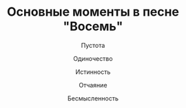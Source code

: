 <html>
  <header>

  <h1>Основные моменты в песне "Восемь"</h1>

  <p>Пустота</p>

  <p>Одиночество</p>

  <p>Истинность</p>

  <p>Отчаяние</p>

  <p>Бесмысленность</p>  

</header>
</html>
